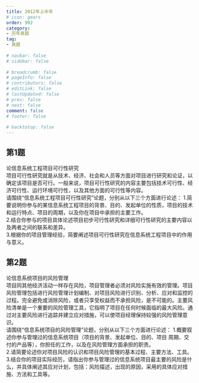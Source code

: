 ```yaml
---  
title: 2012年上半年  
# icon: gears  
order: 992  
category:  
- 历年真题  
tag:  
- 真题  
  
# navbar: false  
# sidebar: false  
  
# breadcrumb: false  
# pageInfo: false  
# contributors: false  
# editLink: false  
# lastUpdated: false  
# prev: false  
# next: false  
comment: false  
# footer: false  
  
# backtotop: false  
---  
```

## 第1题 ##

论信息系统工程项目可行性研究  
项目可行性研究就是从技术、经济、社会和人员等方面对项目进行研究和论证，以确定该项目是否可行。一般来说，项目可行性研究的内容主要包括技术可行性、经济可行性、运行环境可行性，以及其他方面的可行性等内容。  
请围绕“信息系统工程项目可行性研究”论题，分别从以下三个方面进行论述： 1.简要说明你参与的某信息系统工程项目的背景、目的、发起单位的性质，项目的技术和运行特点、项目的周期，以及你在项目中承担的主要工作。  
2.结合你参与的项目具体论述项目初步可行性研究和详细可行性研究的主要内容以及两者之间的联系和差异。  
3.根据你的项目管理经验，简要阐述项目可行性研究在信息系统工程项目中的作用与意义。  


## 第2题 ##

论信息系统项目的风险管理  
项目同其他经济活动一样存在风险，项目管理者必须对风险实施有效的管理。项目风险管理包括进行风险管理计划编制、对项目风险进行识别、分析、应对和监控的过程。完全避免或消除风险，或者只享受权益而不承担风险，是不可能的。主要风险清单是一个重要的风险管理工具，它指明了项目在任何时候面临的最大风险。通过对主要风险进行追踪并建立应对措施，可以使项目经理保持较强的风险管理意识。  
请围绕“信息系统项目的风险管理”论题，分别从以下三个方面进行论述： 1.概要叙述你参与管理过的信息系统项目（项目的背景、发起单位、目的、项目 周期、交付的产品等），你担任的工作，以及在风险管理方面承担的职责。  
2.请简要论述你对项目风险的认识和项目风险管理的基本过程、主要方法、工具。  
3.结合你的项目实际经历，请指出你参与管理过的信息系统项目最主要的风险是什么，并具体阐述其应对计划，包括：风险描述，出现的原因，采用的具体应对措施、方法和工具等。  

